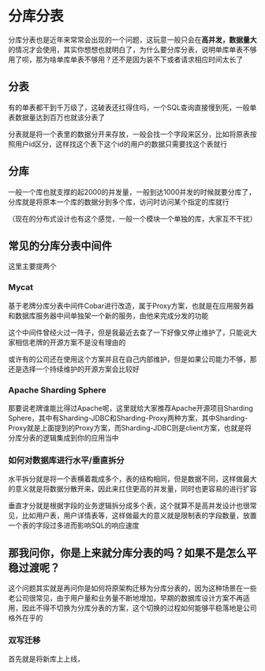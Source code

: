 # 分库分表

分库分表也是近年来常常会出现的一个问题，这玩意一般只会在**高并发，数据量大**的情况才会使用，其实你想想也就明白了，为什么要分库分表，说明单库单表不够用了呗，那为啥单库单表不够用？还不是因为装不下或者请求相应时间太长了

## 分表

有的单表都干到千万级了，这破表还扛得住吗，一个SQL查询直接慢到死，一般单表数据量达到百万也就该分表了

分表就是将一个表里的数据分开来存放，一般会找一个字段来区分，比如将原表按照用户id区分，这样找这个表下这个id的用户的数据只需要找这个表就行

## 分库

一般一个库也就支撑的起2000的并发量，一般到达1000并发的时候就要分库了，分库就是将原本一个库的数据分到多个库，访问时访问某个指定的库就行

（现在的分布式设计也有这个感觉，一般一个模块一个单独的库，大家互不干扰）

## 常见的分库分表中间件

这里主要提两个

### Mycat

基于老牌分库分表中间件Cobar进行改造，属于Proxy方案，也就是在应用服务器和数据库服务器中间单独架一个新的服务，由他来完成分发的功能

这个中间件曾经火过一阵子，但是我最近去查了一下好像又停止维护了，只能说大家相信老牌的开源方案不是没有理由的

或许有的公司还在使用这个方案并且在自己内部维护，但是如果公司能力不够，那还是选择一个持续维护的开源方案会比较好
### Apache Sharding Sphere

那要说老牌谁能比得过Apache呢，这里就给大家推荐Apache开源项目Sharding Sphere，其中有Sharding-JDBC和Sharding-Proxy两种方案，其中Sharding-Proxy就是上面提到的Proxy方案，而Sharding-JDBC则是client方案，也就是将分库分表的逻辑集成到你的应用当中

### 如何对数据库进行水平/垂直拆分

水平拆分就是将一个表横着裁成多个，表的结构相同，但是数据不同，这样做最大的意义就是将数据分散开来，因此来扛住更高的并发量，同时也更容易的进行扩容

垂直才分就是根据字段的业务逻辑拆分成多个表，这个就算不是高并发设计也很常见，比如用户表，用户详情表等，这样做最大的意义就是限制表的字段数量，放置一个表的字段过多进而影响SQL的响应速度


## 那我问你，你是上来就分库分表的吗？如果不是怎么平稳过渡呢？

这个问题其实就是再问你是如何将原架构迁移为分库分表的，因为这种场景在一些老公司很常见，由于用户量和业务量不断地增加，早期的数据库设计方案不再适用，因此不得不切换为分库分表的方案，这个切换的过程如何能够平稳落地是公司格外在乎的

### 双写迁移

首先就是将新库上上线，